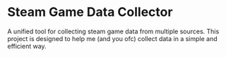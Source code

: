# Steam Game Data Collector
A unified tool for collecting steam game data from multiple sources. This project is designed to help me (and you ofc) collect data in a simple and efficient way.